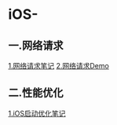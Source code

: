 # iOS-
一.网络请求
-----
[1.网络请求笔记](http://note.youdao.com/noteshare?id=3f6f7160226c4736738bb056dbb3604e)
[2.网络请求Demo](https://github.com/Anyong123456/LWHNetworkHelper)

二.性能优化
-----
[1.iOS启动优化笔记](http://note.youdao.com/noteshare?id=1bc2da1a22b20c8aba3a8e114e7aad4e)



